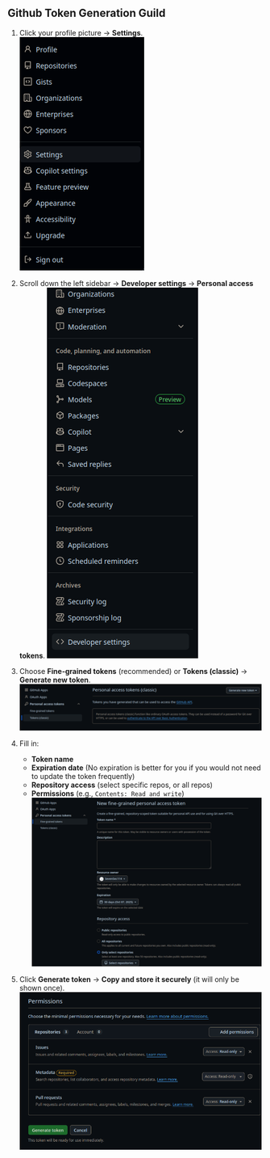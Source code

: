 ## Github Token Generation Guild
1. Click your profile picture → **Settings**.
![](img/00.png)

2. Scroll down the left sidebar → **Developer settings** → **Personal access tokens**.
![](img/01.png)

3. Choose **Fine-grained tokens** (recommended) or **Tokens (classic)** → **Generate new token**.
![](img/02.png)

1. Fill in:
   - **Token name**
   - **Expiration date**  (No expiration is better for you if you would not need to update the token frequently)
   - **Repository access** (select specific repos, or all repos)
   - **Permissions** (e.g., `Contents: Read and write`)
     ![](img/03.png)

2. Click **Generate token** → **Copy and store it securely** (it will only be shown once).
![](img/04.png)